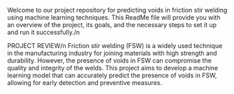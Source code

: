 Welcome to our project repository for predicting voids in friction stir welding using machine learning techniques. This ReadMe file will provide you with an overview of the project, its goals, and the necessary steps to set it up and run it successfully./n

PROJECT REVIEW/n
Friction stir welding (FSW) is a widely used technique in the manufacturing industry for joining materials with high strength and durability. However, the presence of voids in FSW can compromise the quality and integrity of the welds. This project aims to develop a machine learning model that can accurately predict the presence of voids in FSW, allowing for early detection and preventive measures.
